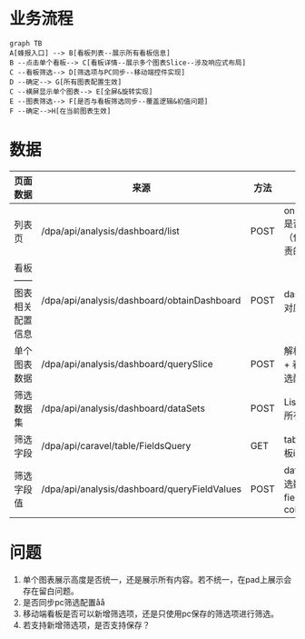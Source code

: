 # 业务流程

```mermaid
graph TB
A[蜂报入口] --> B[看板列表--展示所有看板信息]
B --点击单个看板--> C[看板详情--展示多个图表Slice--涉及响应式布局]
C --看板筛选--> D[筛选项与PC同步--移动端控件实现]
D --确定--> G[所有图表配置生效]
C --横屏显示单个图表--> E[全屏&旋转实现]
E --图表筛选--> F[是否与看板筛选同步--覆盖逻辑&初值问题]
F --确定-->H[在当前图表生效]
```

# 数据

| 页面数据               | 来源                                         | 方法 | 备注                                                      |
| ---------------------- | -------------------------------------------- | ---- | --------------------------------------------------------- |
| 列表页                 | /dpa/api/analysis/dashboard/list             | POST | only_personal是否默认为1（仅查看自己负责的看板）          |
| 看板——图表相关配置信息 | /dpa/api/analysis/dashboard/obtainDashboard  | POST | dashboard_id：对应看板id                                  |
| 单个图表数据           | /dpa/api/analysis/dashboard/querySlice       | POST | 解析params_v2 +  看板/图表 筛选配置？                     |
| 筛选数据集             | /dpa/api/analysis/dashboard/dataSets         | POST | List：当前看板所有图表id数组                              |
| 筛选字段               | /dpa/api/caravel/table/FieldsQuery           | GET  | tableId：当前看板id                                       |
| 筛选字段值             | /dpa/api/analysis/dashboard/queryFieldValues | POST | data_set_id：所选数据集id<br />field：所选字段column_name |



# 问题

1. 单个图表展示高度是否统一，还是展示所有内容。若不统一，在pad上展示会存在留白问题。
2. 是否同步pc筛选配置åå
3. 移动端看板是否可以新增筛选项，还是只使用pc保存的筛选项进行筛选。
4. 若支持新增筛选项，是否支持保存？